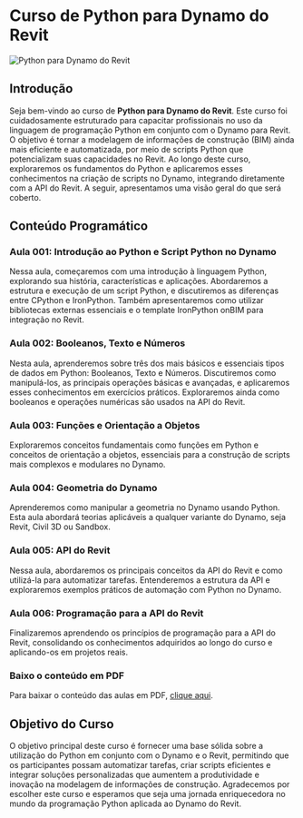 # Curso de Python para Dynamo do Revit

![Python para Dynamo do Revit](python-dynamo-revit.png)

## Introdução
Seja bem-vindo ao curso de **Python para Dynamo do Revit**. Este curso foi cuidadosamente estruturado para capacitar 
profissionais no uso da linguagem de programação Python em conjunto com o Dynamo para Revit. 
O objetivo é tornar a modelagem de informações de construção (BIM) ainda mais eficiente e automatizada, 
por meio de scripts Python que potencializam suas capacidades no Revit.
Ao longo deste curso, exploraremos os fundamentos do Python e aplicaremos esses conhecimentos na criação 
de scripts no Dynamo, integrando diretamente com a API do Revit. A seguir, apresentamos 
uma visão geral do que será coberto.

## Conteúdo Programático

### Aula 001: Introdução ao Python e Script Python no Dynamo
Nessa aula, começaremos com uma introdução à linguagem Python, explorando sua história, características e aplicações. 
Abordaremos a estrutura e execução de um script Python, e discutiremos as diferenças entre CPython e IronPython. 
Também apresentaremos como utilizar bibliotecas externas essenciais e o template IronPython onBIM para 
integração no Revit.

### Aula 002: Booleanos, Texto e Números
Nesta aula, aprenderemos sobre três dos mais básicos e essenciais tipos de dados em Python: 
Booleanos, Texto e Números. Discutiremos como manipulá-los, as principais operações básicas e avançadas, 
e aplicaremos esses conhecimentos em exercícios práticos. Exploraremos ainda como booleanos e operações 
numéricas são usados na API do Revit.

### Aula 003: Funções e Orientação a Objetos
Exploraremos conceitos fundamentais como funções em Python e conceitos de orientação a objetos, 
essenciais para a construção de scripts mais complexos e modulares no Dynamo.

### Aula 004: Geometria do Dynamo
Aprenderemos como manipular a geometria no Dynamo usando Python. 
Esta aula abordará teorias aplicáveis a qualquer variante do Dynamo, seja Revit, Civil 3D ou Sandbox.

### Aula 005: API do Revit
Nessa aula, abordaremos os principais conceitos da API do Revit e como utilizá-la para automatizar tarefas. 
Entenderemos a estrutura da API e exploraremos exemplos práticos de automação com Python no Dynamo.

### Aula 006: Programação para a API do Revit
Finalizaremos aprendendo os princípios de programação para a API do Revit, 
consolidando os conhecimentos adquiridos ao longo do curso e aplicando-os em projetos reais.

### Baixo o conteúdo em PDF
Para baixar o conteúdo das aulas em PDF, 
[clique aqui](https://github.com/onBIM/CursoPythonDynamoForRevit/pdf/pdfSourceCOURSE-CONTENTS.pdf).

## Objetivo do Curso
O objetivo principal deste curso é fornecer uma base sólida sobre a utilização do Python em conjunto com o Dynamo e o 
Revit, permitindo que os participantes possam automatizar tarefas, criar scripts eficientes e integrar soluções 
personalizadas que aumentem a produtividade e inovação na modelagem de informações de construção.
Agradecemos por escolher este curso e esperamos que seja uma jornada enriquecedora no mundo da programação 
Python aplicada ao Dynamo do Revit.